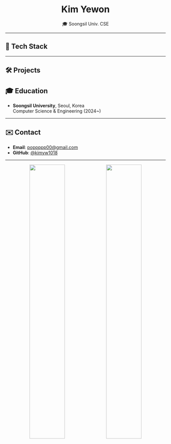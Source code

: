 

<!--
**kimyw1018/kimyw1018** is a ✨ _special_ ✨ repository because its `README.md` (this file) appears on your GitHub profile.

Here are some ideas to get you started:

- 🔭 I’m currently working on ...
- 🌱 I’m currently learning ...
- 👯 I’m looking to collaborate on ...
- 🤔 I’m looking for help with ...
- 💬 Ask me about ...
- 📫 How to reach me: ...
- 😄 Pronouns: ...
- ⚡ Fun fact: ...
-->
<h1 align="center">Kim Yewon</h1>
<p align="center">
  🎓 Soongsil Univ. CSE
</p>

---

## 🚀 Tech Stack

<div align="center">

</div>

---

## 🛠 Projects


## 🎓 Education

- **Soongsil University**, Seoul, Korea  
  Computer Science & Engineering (2024~)

---

## ✉️ Contact

- **Email**: poppppp00@gmail.com  
- **GitHub**: [@kimyw1018](https://github.com/kimyw1018)

---
<p align="center">
  <img src="https://github-readme-stats.vercel.app/api?username=kimyw1018&show_icons=true&theme=tokyonight" width="47%" />
  <img src="https://github-readme-stats.vercel.app/api/top-langs/?username=kimyw1018&layout=compact&theme=tokyonight" width="47%" />
</p>
